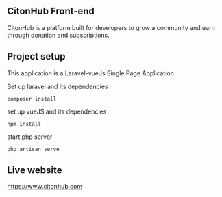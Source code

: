 ## CitonHub Front-end

CitonHub is a platform built for developers to grow a community and earn through donation and subscriptions.

## Project setup

This application is a Laravel-vueJs Single Page Application

Set up laravel and its dependencies

```
composer install
```

set up vueJS and its dependencies

```
npm install
```

start php server 

```
php artisan serve
```

## Live website

https://www.citonhub.com
